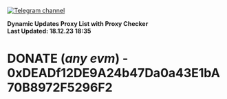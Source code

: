 [![Telegram channel](https://img.shields.io/endpoint?url=https://runkit.io/damiankrawczyk/telegram-badge/branches/master?url=https://t.me/n4z4v0d)](https://t.me/n4z4v0d) 

**Dynamic Updates Proxy List with Proxy Checker**  
**Last Updated: 18.12.23 18:35**

# DONATE (_any evm_) - 0xDEADf12DE9A24b47Da0a43E1bA70B8972F5296F2
